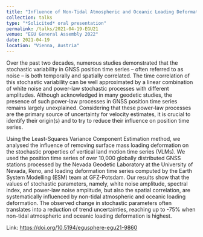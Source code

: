 ```yaml
---
title: "Influence of Non-Tidal Atmospheric and Oceanic Loading Deformation on the Stochastic Properties of Over 10,000 GNSS Vertical Land Motion Time Series"
collection: talks
type: "*Solicited* oral presentation"
permalink: /talks/2021-04-19-EGU21
venue: "EGU General Assembly 2022"
date: 2021-04-19
location: "Vienna, Austria"
---
```

Over the past two decades, numerous studies demonstrated that the stochastic variability in GNSS position time series – often referred to as noise – is both temporally and spatially correlated. The time correlation of this stochastic variability can be well approximated by a linear combination of white noise and power-law stochastic processes with different amplitudes. Although acknowledged in many geodetic studies, the presence of such power-law processes in GNSS position time series remains largely unexplained. Considering that these power-law processes are the primary source of uncertainty for velocity estimates, it is crucial to identify their origin(s) and to try to reduce their influence on position time series.

Using the Least-Squares Variance Component Estimation method, we analysed the influence of removing surface mass loading deformation on the stochastic properties of vertical land motion time series (VLMs). We used the position time series of over 10,000 globally distributed GNSS stations processed by the Nevada Geodetic Laboratory at the University of Nevada, Reno, and loading deformation time series computed by the Earth System Modelling (ESM) team at GFZ-Potsdam. Our results show that the values of stochastic parameters, namely, white noise amplitude, spectral index, and power-law noise amplitude, but also the spatial correlation, are systematically influenced by non-tidal atmospheric and oceanic loading deformation. The observed change in stochastic parameters often translates into a reduction of trend uncertainties, reaching up to -75% when non-tidal atmospheric and oceanic loading deformation is highest.

Link: https://doi.org/10.5194/egusphere-egu21-9860